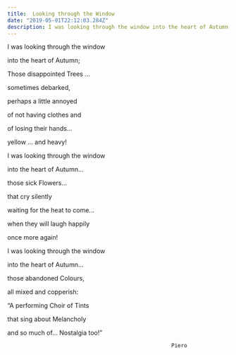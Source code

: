 ```yaml
---
title:  Looking through the Window
date: "2019-05-01T22:12:03.284Z"
description: I was looking through the window into the heart of Autumn;
---
```


I was looking through the window 

into the heart of Autumn; 

Those disappointed Trees ... 

sometimes debarked, 

perhaps a little annoyed  

of not having clothes and 

of losing their hands... 

yellow ... and heavy! 

I was looking through the window   

into the heart of Autumn...  

those sick Flowers... 

that cry silently  

waiting for the heat to come...  

when they will laugh happily  

once more again! 

I was looking through the window 

into the heart of Autumn... 

those abandoned Colours, 

all mixed and copperish: 

“A performing Choir of Tints 

that sing about Melancholy             

 and so much of... Nostalgia too!” 

                                                        Piero

